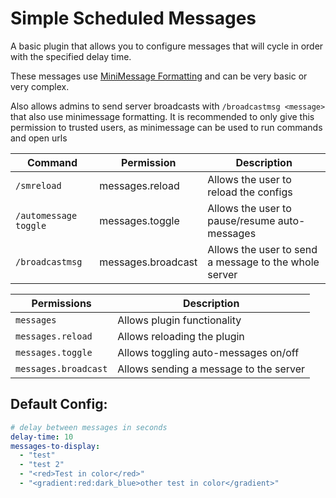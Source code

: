 # Simple Scheduled Messages
A basic plugin that allows you to configure messages that will cycle in order with the specified delay time.

These messages use [MiniMessage Formatting](https://webui.advntr.dev/) and can be very basic or very complex.

Also allows admins to send server broadcasts with `/broadcastmsg <message>` that also use minimessage formatting. 
It is recommended to only give this permission to trusted users, as minimessage can be used to run commands and open urls

| Command               | Permission         | Description                                           |
|-----------------------|--------------------|-------------------------------------------------------|
| `/smreload`           | messages.reload    | Allows the user to reload the configs                 |
| `/automessage toggle` | messages.toggle    | Allows the user to pause/resume auto-messages         |
| `/broadcastmsg`       | messages.broadcast | Allows the user to send a message to the whole server |

| **Permissions**      | Description                            |
|----------------------|----------------------------------------|
| `messages`           | Allows plugin functionality            |
| `messages.reload`    | Allows reloading the plugin            |
| `messages.toggle`    | Allows toggling auto-messages on/off   |
| `messages.broadcast` | Allows sending a message to the server |

## Default Config:
```yml
# delay between messages in seconds
delay-time: 10
messages-to-display:
  - "test"
  - "test 2"
  - "<red>Test in color</red>"
  - "<gradient:red:dark_blue>other test in color</gradient>"
```